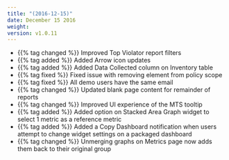 ```yaml
---
title: "(2016-12-15)"
date: December 15 2016
weight:
version: v1.0.11
---
```


- {{% tag changed %}} Improved Top Violator report filters
- {{% tag added %}} Added Arrow icon updates
- {{% tag added %}} Added Data Collected column on Inventory table
- {{% tag fixed %}} Fixed issue with removing element from policy scope
- {{% tag fixed %}} All demo users have the same email
- {{% tag changed %}} Updated blank page content for remainder of reports
- {{% tag changed %}} Improved UI experience of the MTS tooltip
- {{% tag added %}} Added option on Stacked Area Graph widget to select 1 metric as a reference metric
- {{% tag added %}} Added a Copy Dashboard notification when users attempt to change widget settings on a packaged dashboard
- {{% tag changed %}} Unmerging graphs on Metrics page now adds them back to their original group
